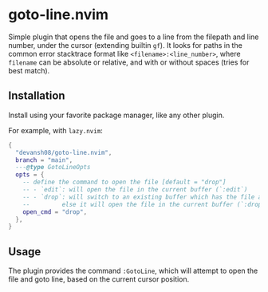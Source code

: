 # goto-line.nvim

Simple plugin that opens the file and goes to a line from the filepath and line number, under the cursor (extending builtin `gf`).
It looks for paths in the common error stacktrace format like `<filename>:<line_number>`, where `filename` can be absolute or relative, and with or without spaces (tries for best match).

## Installation

Install using your favorite package manager, like any other plugin.

For example, with `lazy.nvim`:
```lua
{
  "devansh08/goto-line.nvim",
  branch = "main",
  ---@type GotoLineOpts
  opts = {
    -- define the command to open the file [default = "drop"]
    -- - `edit`: will open the file in the current buffer (`:edit`)
    -- - `drop`: will switch to an existing buffer which has the file already open;
    --         else it will open the file in the current buffer (`:drop`)
    open_cmd = "drop",
  },
}
```

## Usage

The plugin provides the command `:GotoLine`, which will attempt to open the file and goto line, based on the current cursor position.
